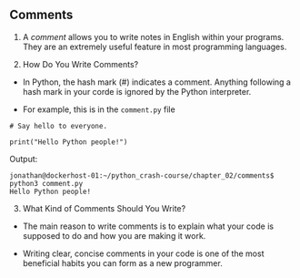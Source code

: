 ## Comments

1. A *comment* allows you to write notes in English within your programs. They are an extremely useful feature in most programming languages. 

2. How Do You Write Comments?

- In Python, the hash mark (#) indicates a comment. Anything following a hash mark in your corde is ignored by the Python interpreter. 

- For example, this is in the `comment.py` file

```
# Say hello to everyone.

print("Hello Python people!")
```

Output:

```
jonathan@dockerhost-01:~/python_crash-course/chapter_02/comments$ python3 comment.py
Hello Python people!
```

3. What Kind of Comments Should You Write?

- The main reason to write comments is to explain what your code is supposed to do and how you are making it work. 

- Writing clear, concise comments in your code is one of the most beneficial habits you can form as a new programmer. 